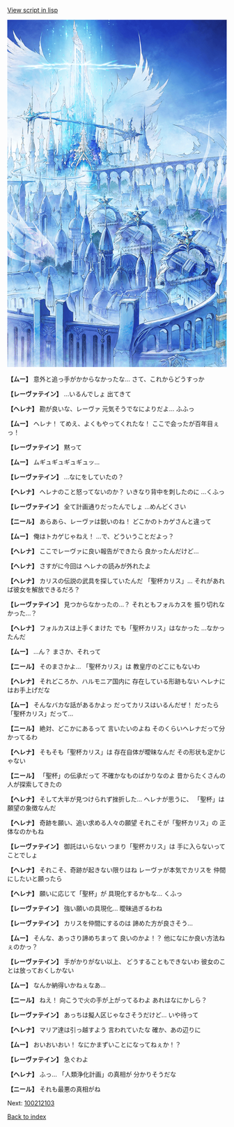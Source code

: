 [View script in lisp](../scripts/100212101.txt)

![angel_world.png](../images/backgrounds/angel_world.png)

**【ムー】**
意外と追っ手がかからなかったな…
さて、これからどうすっか

**【レーヴァテイン】**
…いるんでしょ
出てきて

**【ヘレナ】**
勘が良いな、レーヴァ
元気そうでなによりだよ…
ふふっ

**【ムー】**
ヘレナ！
てめえ、よくもやってくれたな！
ここで会ったが百年目ぇっ！

**【レーヴァテイン】**
黙って

**【ムー】**
ムギュギュギュギュッ…

**【レーヴァテイン】**
…なにをしていたの？

**【ヘレナ】**
ヘレナのこと怒ってないのか？
いきなり背中を刺したのに
…くふっ

**【レーヴァテイン】**
全て計画通りだったんでしょ
…めんどくさい

**【ニール】**
あらあら、レーヴァは鋭いのね！
どこかのトカゲさんと違って

**【ムー】**
俺はトカゲじゃねえ！
…で、どういうことだよっ？

**【ヘレナ】**
ここでレーヴァに良い報告ができたら
良かったんだけど…

**【ヘレナ】**
さすがに今回は
ヘレナの読みが外れたよ

**【ヘレナ】**
カリスの伝説の武具を探していたんだ
「聖杯カリス」…
それがあれば彼女を解放できるだろ？

**【レーヴァテイン】**
見つからなかったの…？
それともフォルカスを
振り切れなかった…？

**【ヘレナ】**
フォルカスは上手くまけた
でも「聖杯カリス」はなかった
…なかったんだ

**【ムー】**
…ん？
まさか、それって

**【ニール】**
そのまさかよ…
「聖杯カリス」は
教皇庁のどこにもないわ

**【ヘレナ】**
それどころか、ハルモニア国内に
存在している形跡もない
ヘレナにはお手上げだな

**【ムー】**
そんなバカな話があるかよっ
だってカリスはいるんだぜ！
だったら「聖杯カリス」だって…

**【ニール】**
絶対、どこかにあるって
言いたいのよね
そのくらいヘレナだって分かってるわ

**【ヘレナ】**
そもそも「聖杯カリス」は
存在自体が曖昧なんだ
その形状も定かじゃない

**【ニール】**
「聖杯」の伝承だって
不確かなものばかりなのよ
昔からたくさんの人が探索してきたの

**【ヘレナ】**
そして大半が見つけられず挫折した…
ヘレナが思うに、
「聖杯」は願望の象徴なんだ

**【ヘレナ】**
奇跡を願い、追い求める人々の願望
それこそが「聖杯カリス」の
正体なのかもね

**【レーヴァテイン】**
御託はいらない
つまり「聖杯カリス」は
手に入らないってことでしょ

**【ヘレナ】**
それこそ、奇跡が起きない限りはね
レーヴァが本気でカリスを
仲間にしたいと願ったら

**【ヘレナ】**
願いに応じて「聖杯」が
具現化するかもな…
くふっ

**【レーヴァテイン】**
強い願いの具現化…
曖昧過ぎるわね

**【レーヴァテイン】**
カリスを仲間にするのは
諦めた方が良さそう…

**【ムー】**
そんな、あっさり諦めちまって
良いのかよ！？
他になにか良い方法ねぇのかっ？

**【レーヴァテイン】**
手がかりがない以上、
どうすることもできないわ
彼女のことは放っておくしかない

**【ムー】**
なんか納得いかねぇなあ…

**【ニール】**
ねえ！
向こうで火の手が上がってるわよ
あれはなにかしら？

**【レーヴァテイン】**
あっちは擬人区じゃなさそうだけど…
いや待って

**【ヘレナ】**
マリア達は引っ越すよう
言われていたな
確か、あの辺りに

**【ムー】**
おいおいおい！
なにかまずいことになってねぇか！？

**【レーヴァテイン】**
急ぐわよ

**【ヘレナ】**
ふっ…
「人類浄化計画」の真相が
分かりそうだな

**【ニール】**
それも最悪の真相がね


Next: [100212103](100212103.md)

[Back to index](index.md)
